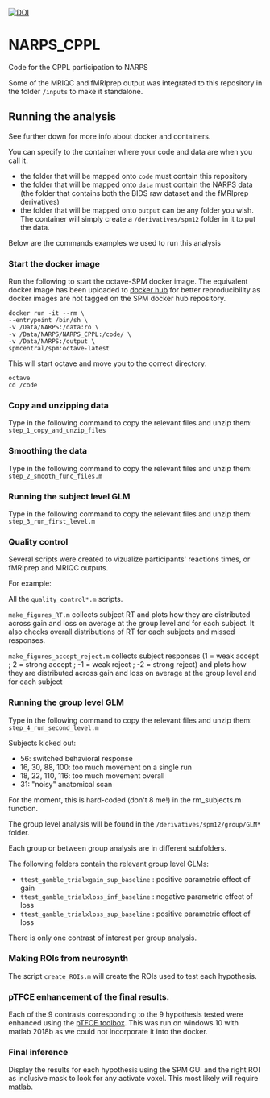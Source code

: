 [![DOI](https://zenodo.org/badge/160351501.svg)](https://zenodo.org/badge/latestdoi/160351501)

# NARPS_CPPL
Code for the CPPL participation to NARPS

Some of the MRIQC and fMRIprep output was integrated to this repository in the folder `/inputs` to make it standalone.

## Running the analysis

See further down for more info about docker and containers.

You can specify to the container where your code and data are when you call it.
- the folder that will be mapped onto `code` must contain this repository
- the folder that will be mapped onto `data` must contain the NARPS data (the folder that contains both the BIDS raw dataset and the fMRIprep derivatives)
- the folder that will be mapped onto `output` can be any folder you wish. The container will simply create a `/derivatives/spm12` folder in it to put the data.

Below are the commands examples we used to run this analysis

### Start the docker image
Run the following to start the octave-SPM docker image. The equivalent docker image has been uploaded to [docker hub](https://cloud.docker.com/repository/docker/remigau/cppl-narps/general) for better reproducibility as docker images are not tagged on the SPM docker hub repository.

```
docker run -it --rm \
--entrypoint /bin/sh \
-v /Data/NARPS:/data:ro \
-v /Data/NARPS/NARPS_CPPL:/code/ \
-v /Data/NARPS:/output \
spmcentral/spm:octave-latest

```


This will start octave and move you to the correct directory:
```
octave
cd /code
```

### Copy and unzipping data
Type in the following command to copy the relevant files and unzip them:
`step_1_copy_and_unzip_files`


### Smoothing the data
Type in the following command to copy the relevant files and unzip them:
`step_2_smooth_func_files.m`


### Running the subject level GLM
Type in the following command to copy the relevant files and unzip them:
`step_3_run_first_level.m`


### Quality control
Several scripts were created to vizualize participants' reactions times, or fMRIprep and MRIQC outputs.

For example:

All the `quality_control*.m` scripts.

`make_figures_RT.m` collects subject RT and plots how they are distributed across gain and loss on average at the group level and for each subject. It also checks overall distributions of RT for each subjects and missed responses.

`make_figures_accept_reject.m` collects subject responses (1 = weak accept ; 2 = strong accept ; -1 = weak reject ; -2 = strong reject) and plots how they are distributed across gain and loss on average at the group level and for each subject



### Running the group level GLM
Type in the following command to copy the relevant files and unzip them:
`step_4_run_second_level.m`

Subjects kicked out:
- 56: switched behavioral response
- 16, 30, 88, 100: too much movement on a single run
- 18, 22, 110, 116: too much movement overall
- 31: "noisy" anatomical scan

For the moment, this is hard-coded (don't 8 me!) in the rm_subjects.m function.

The group level analysis will be found in the `/derivatives/spm12/group/GLM*` folder.

Each group or between group analysis are in different subfolders.

The following folders contain the relevant group level GLMs:
- `ttest_gamble_trialxgain_sup_baseline` : positive parametric effect of gain
- `ttest_gamble_trialxloss_inf_baseline` : negative parametric effect of loss
- `ttest_gamble_trialxloss_sup_baseline` : positive parametric effect of loss

There is only one contrast of interest per group analysis.


### Making ROIs from neurosynth
The script `create_ROIs.m` will create the ROIs used to test each hypothesis.


### pTFCE enhancement of the final results.
Each of the 9 contrasts corresponding to the 9 hypothesis tested were enhanced using the [pTFCE toolbox](https://github.com/spisakt/pTFCE/releases/tag/v0.1.3). This was run on windows 10 with matlab 2018b as we could not incorporate it into the docker.


### Final inference
Display the results for each hypothesis using the SPM GUI and the right ROI as inclusive mask to look for any activate voxel. This most likely will require matlab.
